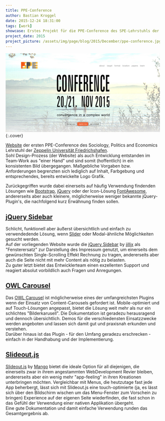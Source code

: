 ```yaml
---
title: PPE-Conference
author: Bastian Kroggel
date: 2015-12-24 18:31:00
tags: [work]
showcase: Erstes Projekt für die PPE-Conference des SPE-Lehrstuhls der Zeppelin-Universität Friedrichshafen. Minimalistische Struktur die den Fokus auf die zentralen Punkte und Kernbotschaften des Organisationsteams legen. Singlescrolling mit integriertem Impressum.
project_date: 2015
project_picture: /assets/img/page/blog/2015/December/ppe-conference.jpg
---
```

[![PPE-Conference Website](/assets/img/page/blog/2015/December/ppe-conference.jpg)](http://www.ppe-conference.com)
{:.cover}

[Website](http://www.ppe-conference.com) der ersten PPE-Conference des Sociology, Politics and Economics Lehrstuhl der [Zeppelin Universität Friedrichshafen](http://www.zu.de).  
Sohl Design-Prozess (der Website) als auch Entwicklung entstanden im Team-Work aus "einer Hand" und sind somit (hoffentlich) in ein konsistenten Bild übergegangen. Maßgebliche Vorgaben bzw. Anforderungen begrenzten sich lediglich auf Inhalt, Farbgebung und entsprechendes, bereits entwickelte Logo Grafik.
<!-- more -->

Zurückgegriffen wurde dabei einerseits auf häufig Verwendung findenden Lösungen wie [Bootstrap](http://getbootstrap.com/), [jQuery](https://jquery.org/) oder der Icon-Lösung [FontAwesome](http://fontawesome.io/), andererseits aber auch kleinere, möglicherweise weniger bekannte jQuery-Plugin's, die nachfolgend kurz Erwähnung finden sollen.

## [jQuery Sidebar](http://jillix.github.io/jQuery-sidebar/)
Schlicht, funktionell aber äußerst übersichtlich und einfach zu verwendedende Lösung, wenn [Slider](http://jillix.github.io/jQuery-sidebar/) oder Modal-ähnliche Möglichkeiten gesucht werden.  
Auf der vorliegenden Website wurde die [jQuery Sidebar](http://jillix.github.io/jQuery-sidebar/) by [jillix](https://github.com/jillix) als "Fensterersatz" zur Darstellung des Impressum genutzt, um einerseits dem gewünschten Single-Scrolling Effekt Rechnung zu tragen, andererseits aber auch die Seite nicht mit mehr Content als nötig zu belasten.  
Zu guter letzt bietet das Entwicklerteam einen exzellenten Support und reagiert absolut vorbildlich auch Fragen und Anregungen.

## [OWL Carousel](http://owlgraphic.com/owlcarousel/)
Das [OWL Carousel](http://owlgraphic.com/owlcarousel/) ist möglicherweise eines der umfangreichsten Plugins wenn der Einsatz von Content-Carousels gefordert ist. Mobile-optimiert und auf Touch-Lösungen angepasst, bietet die Lösung weit mehr als nur ein schlichtes "Bilderkarusell". Die Dokumentation ist geradezu herausragend und dennoch übersichtlich. Demos für die verschiedensten Einsatzzwecke werden angeboten und lassen sich damit gut und praxisnah erkunden und verstehen.  
Darüber hinaus ist das Plugin - für den Umfang geradezu erschrecken - einfach in der Handhabung und der Implementierung.

## [Slideout.js](https://mango.github.io/slideout/)
[Slideout.js](https://mango.github.io/slideout/) by [Mango](https://getmango.com/en/) bietet die ideale Option für all diejenigen, die einerseits zwar in ihrem angestammten WebDevelopment Revier bleiben, andererseits aber ein wenig mehr "app-feeling" in ihren Kreationen unterbringen möchten. Vergleichbar mit Menus, die heutzutage fast jede App beherbergt, lässt sich mit Slideout.js eine touch-optimierte (ja, es lässt sich über den Bildschirm wischen um das Menu-Fenster zum Vorschein zu bringen) Experience auf der eigenen Seite wiederfinden, die fast schon in das Gefühl der Verwendung einer nativen Applikation übergeht.  
Eine gute Dokumentation und damit einfache Verwendung runden das Gesamtgergebnis ab.

